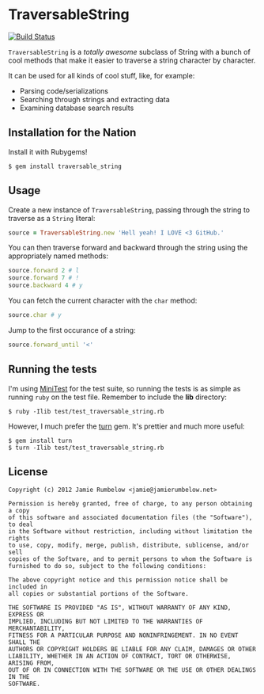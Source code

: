 # TraversableString

[![Build Status](https://secure.travis-ci.org/jamierumbelow/traversable_string.png?branch=master)](http://travis-ci.org/jamierumbelow/traversable_string)

`TraversableString` is a *totally awesome* subclass of String with a bunch of cool methods that make it easier to traverse a string character by character.

It can be used for all kinds of cool stuff, like, for example:

* Parsing code/serializations
* Searching through strings and extracting data
* Examining database search results

## Installation for the Nation

Install it with Rubygems!

	$ gem install traversable_string

## Usage

Create a new instance of `TraversableString`, passing through the string to traverse as a `String` literal:

```ruby
source = TraversableString.new 'Hell yeah! I LOVE <3 GitHub.'
```

You can then traverse forward and backward through the string using the appropriately named methods:

```ruby
source.forward 2 # l
source.forward 7 # !
source.backward 4 # y
```

You can fetch the current character with the `char` method:

```ruby
source.char # y
```

Jump to the first occurance of a string:

```ruby
source.forward_until '<'
```

## Running the tests

I'm using [MiniTest](https://github.com/seattlerb/minitest) for the test suite, so running the tests is as simple as running `ruby` on the test file. Remember to include the **lib** directory:

	$ ruby -Ilib test/test_traversable_string.rb

However, I much prefer the [turn](http://rubygems.org/gems/turn) gem. It's prettier and much more useful:

	$ gem install turn
	$ turn -Ilib test/test_traversable_string.rb

## License

	Copyright (c) 2012 Jamie Rumbelow <jamie@jamierumbelow.net>

	Permission is hereby granted, free of charge, to any person obtaining a copy
	of this software and associated documentation files (the "Software"), to deal
	in the Software without restriction, including without limitation the rights
	to use, copy, modify, merge, publish, distribute, sublicense, and/or sell
	copies of the Software, and to permit persons to whom the Software is
	furnished to do so, subject to the following conditions:

	The above copyright notice and this permission notice shall be included in
	all copies or substantial portions of the Software.

	THE SOFTWARE IS PROVIDED "AS IS", WITHOUT WARRANTY OF ANY KIND, EXPRESS OR
	IMPLIED, INCLUDING BUT NOT LIMITED TO THE WARRANTIES OF MERCHANTABILITY,
	FITNESS FOR A PARTICULAR PURPOSE AND NONINFRINGEMENT. IN NO EVENT SHALL THE
	AUTHORS OR COPYRIGHT HOLDERS BE LIABLE FOR ANY CLAIM, DAMAGES OR OTHER
	LIABILITY, WHETHER IN AN ACTION OF CONTRACT, TORT OR OTHERWISE, ARISING FROM,
	OUT OF OR IN CONNECTION WITH THE SOFTWARE OR THE USE OR OTHER DEALINGS IN THE
	SOFTWARE.